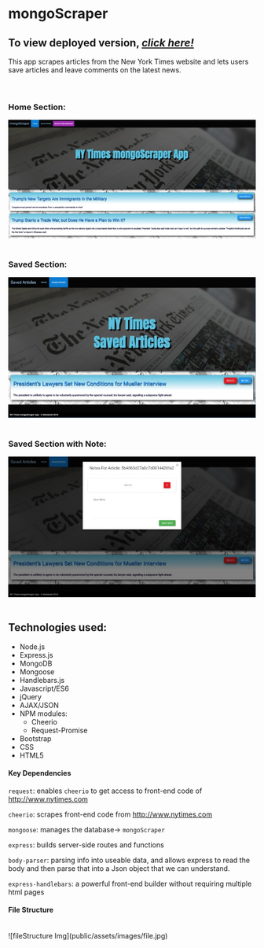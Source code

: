 # mongoScraper

## To view deployed version, _**[click here!](https://https://protected-wildwood-17485.herokuapp.com/)**_
This app scrapes articles from the New York Times website and lets users save articles and leave comments on the latest news.
<br>
<br>
<br>
### Home Section:<br>
![mongoScraper Img](public/assets/images/home.jpg)
<br>
<br>
### Saved Section:<br>
![mongoScraper Img](public/assets/images/home2.jpg)
<br>
<br>
### Saved Section with Note:<br>
![mongoScraper Img](public/assets/images/home3.jpg)
<br>
<br>
## Technologies used:
* Node.js
* Express.js
* MongoDB
* Mongoose
* Handlebars.js
* Javascript/ES6
* jQuery
* AJAX/JSON
* NPM modules:
  * Cheerio
  * Request-Promise
* Bootstrap 
* CSS
* HTML5

#### Key Dependencies

`request`: enables `cheerio` to get access to front-end code of http://www.nytimes.com

`cheerio`: scrapes front-end code from http://www.nytimes.com

`mongoose`: manages the database-> `mongoScraper`

`express`: builds server-side routes and functions

`body-parser`: parsing info into useable data, and allows express to read the body and then parse that into a Json object that we can understand.

`express-handlebars`: a powerful front-end builder without requiring multiple html pages

#### File Structure
<br>
![fileStructure Img](public/assets/images/file.jpg)

